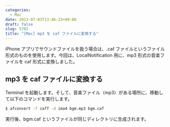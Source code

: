 ```yaml
---
categories:
  - Mac
date: 2013-07-03T13:46:23+09:00
draft: false
slug: 5782
title: "[Mac] mp3 を caf ファイルに変換する"
---
```


iPhone アプリでサウンドファイルを扱う場合は、.caf ファイルというファイル形式のものを使用します。今回は、LocalNotification 用に、mp3 形式の音楽ファイルを caf 形式に変換しました。

## mp3 を caf ファイルに変換する

Terminal を起動します。そして、音楽ファイル（mp3）がある場所に、移動して以下のコマンドを実行します。

```bash
$ afconvert -f caff -d ima4 bgm.mp3 bgm.caf
```

実行後、bgm.caf というファイルが同じディレクトリに生成されます。

